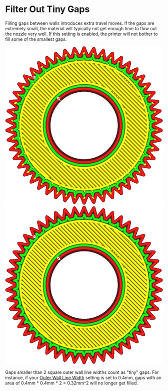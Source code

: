 Filter Out Tiny Gaps
====
Filling gaps between walls introduces extra travel moves. If the gaps are extremely small, the material will typically not get enough time to flow out the nozzle very well. If this setting is enabled, the printer will not bother to fill some of the smallest gaps.

![Tiny gaps in the tips of the teeth are being filled](images/filter_out_tiny_gaps_disabled.png)
![Tiny gaps are filtered, causing them to be left unfilled](images/filter_out_tiny_gaps_enabled.png)

Gaps smaller than 2 square outer wall line widths count as "tiny" gaps. For instance, if your [Outer Wall Line Width](../resolution/wall_line_width_0.md) setting is set to 0.4mm, gaps with an area of 0.4mm * 0.4mm * 2 = 0.32mm^2 will no longer get filled.
